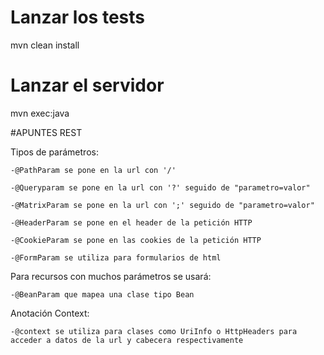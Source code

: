 # Lanzar los tests
mvn clean install

# Lanzar el servidor
mvn exec:java



#APUNTES REST
  
  Tipos de parámetros:
  
  	-@PathParam se pone en la url con '/'
  	
  	-@Queryparam se pone en la url con '?' seguido de "parametro=valor"
  	
  	-@MatrixParam se pone en la url con ';' seguido de "parametro=valor"
  	
  	-@HeaderParam se pone en el header de la petición HTTP
  	
  	-@CookieParam se pone en las cookies de la petición HTTP
  	
  	-@FormParam se utiliza para formularios de html
  	
  
  Para recursos con muchos parámetros se usará:
  
  	-@BeanParam que mapea una clase tipo Bean
  
  Anotación Context:
  
  	-@context se utiliza para clases como UriInfo o HttpHeaders para acceder a datos de la url y cabecera respectivamente